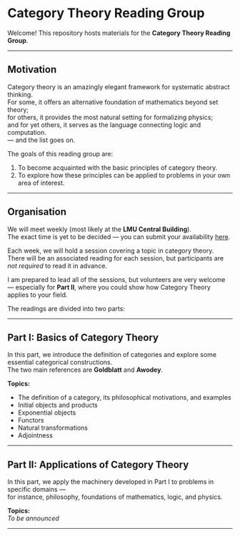 # Category Theory Reading Group

Welcome! This repository hosts materials for the **Category Theory Reading Group**.

---

## Motivation

Category theory is an amazingly elegant framework for systematic abstract thinking.  
For some, it offers an alternative foundation of mathematics beyond set theory;  
for others, it provides the most natural setting for formalizing physics;  
and for yet others, it serves as the language connecting logic and computation.  
— and the list goes on.

The goals of this reading group are:
1. To become acquainted with the basic principles of category theory.  
2. To explore how these principles can be applied to problems in your own area of interest.

---

## Organisation

We will meet weekly (most likely at the **LMU Central Building**).  
The exact time is yet to be decided — you can submit your availability [here](https://timeful.app/e/Cad69).

Each week, we will hold a session covering a topic in category theory.  
There will be an associated reading for each session, but participants are *not required* to read it in advance.

I am prepared to lead all of the sessions, but volunteers are very welcome — especially for **Part II**, where you could show how Category Theory applies to your field.

The readings are divided into two parts:

---

## Part I: Basics of Category Theory

In this part, we introduce the definition of categories and explore some essential categorical constructions.  
The two main references are **Goldblatt** and **Awodey**.

**Topics:**
- The definition of a category, its philosophical motivations, and examples  
- Initial objects and products  
- Exponential objects  
- Functors  
- Natural transformations  
- Adjointness  

---

## Part II: Applications of Category Theory

In this part, we apply the machinery developed in Part I to problems in specific domains —  
for instance, philosophy, foundations of mathematics, logic, and physics.

**Topics:**  
_To be announced_

---
